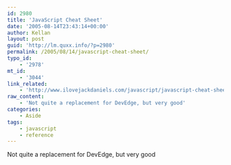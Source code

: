 ```yaml
---
id: 2980
title: 'JavaScript Cheat Sheet'
date: '2005-08-14T23:43:14+00:00'
author: Kellan
layout: post
guid: 'http://lm.quxx.info/?p=2980'
permalink: /2005/08/14/javascript-cheat-sheet/
typo_id:
    - '2978'
mt_id:
    - '3044'
link_related:
    - 'http://www.ilovejackdaniels.com/javascript/javascript-cheat-sheet/'
raw_content:
    - 'Not quite a replacement for DevEdge, but very good'
categories:
    - Aside
tags:
    - javascript
    - reference
---
```


Not quite a replacement for DevEdge, but very good